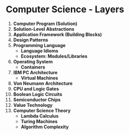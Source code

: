 # **Computer Science - Layers**

1.  **Computer Program (Solution)**
2.  **Solution-Level Abstractions**
3.  **Application Framework (Building Blocks)**
4.  **Design Patterns**
5.  **Programming Language**
    * **Language Idioms**
    * **Ecosystem: Modules/Libraries**
6.  **Operating System**
    * **Containers**
7.  **IBM PC Architecture**
    * **Virtual Machines**
9.  **Von Neumann Architecture**
10.  **CPU and Logic Gates**
11. **Boolean Logic Circuits**
12. **Semiconductor Chips**
13. **Value Technology**
14. **Computer Science Theory**
    * **Lambda Calculus**
    * **Turing Machines**
    * **Algorithm Complexity**

